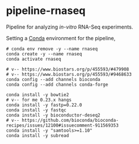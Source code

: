 # pipeline-rnaseq

Pipeline for analyzing _in-vitro_ RNA-Seq experiments.

Setting a [Conda](https://conda.io) environment for the pipeline,

```
# conda env remove -y --name rnaseq
conda create -y --name rnaseq
conda activate rnaseq

# v-- https://www.biostars.org/p/455593/#479908
# v-- https://www.biostars.org/p/455593/#9468633
conda config --add channels bioconda
conda config --add channels conda-forge

conda install -y bowtie2
# v-- for me 0.23.x hangs
conda install -y fastp=0.22.0
conda install -y fastqc
conda install -y bioconductor-deseq2
# v-- https://github.com/bioconda/bioconda-recipes/issues/12100#issuecomment-911569353
conda install -y "samtools>=1.10"
conda install -y subread
```
